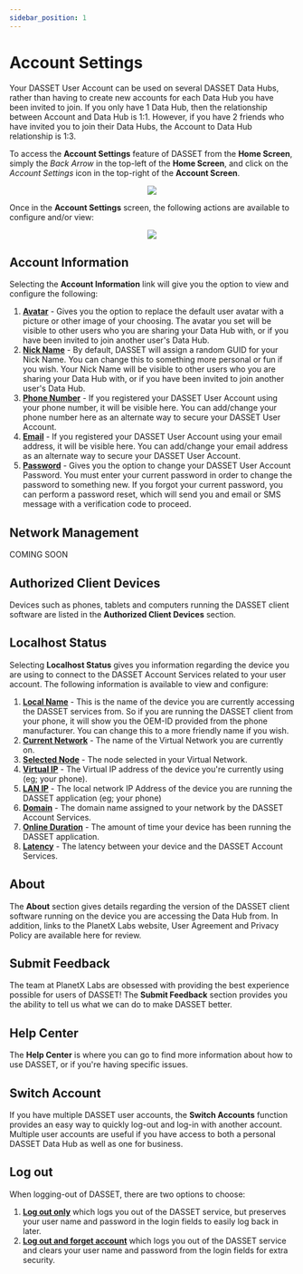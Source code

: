 ```yaml
---
sidebar_position: 1
---
```


# Account Settings
Your DASSET User Account can be used on several DASSET Data Hubs, rather than having to create new accounts for each Data Hub you have been invited to join.  If you only have 1 Data Hub, then the relationship between Account and Data Hub is 1:1.  However, if you have 2 friends who have invited you to join their Data Hubs, the Account to Data Hub relationship is 1:3.

To access the **Account Settings** feature of DASSET from the **Home Screen**, simply the *Back Arrow* in the top-left of the **Home Screen**, and click on the *Account Settings* icon in the top-right of the **Account Screen**.

<p align="center">
<img src={require("./account-settings.gif").default} style={{transform:'scale(1.0)'}} />
</p>

Once in the **Account Settings** screen, the following actions are available to configure and/or view:

<p align="center">
<img src={require("./account-settings.png").default} style={{transform:'scale(1.0)'}} />
</p>

## Account Information
Selecting the **Account Information** link will give you the option to view and configure the following:

1. **<u>Avatar</u>** - Gives you the option to replace the default user avatar with a picture or other image of your choosing.  The avatar you set will be visible to other users who you are sharing your Data Hub with, or if you have been invited to join another user's Data Hub.
2. **<u>Nick Name</u>** - By default, DASSET will assign a random GUID for your Nick Name.  You can change this to something more personal or fun if you wish.  Your Nick Name will be visible to other users who you are sharing your Data Hub with, or if you have been invited to join another user's Data Hub.
3. **<u>Phone Number</u>** - If you registered your DASSET User Account using your phone number, it will be visible here. You can add/change your phone number here as an alternate way to secure your DASSET User Account.
4. **<u>Email</u>** - If you registered your DASSET User Account using your email address, it will be visible here.  You can add/change your email address as an alternate way to secure your DASSET User Account.
5. **<u>Password</u>** - Gives you the option to change your DASSET User Account Password.  You must enter your current password in order to change the password to something new.  If you forgot your current password, you can perform a password reset, which will send you and email or SMS message with a verification code to proceed.

## Network Management
COMING SOON

## Authorized Client Devices
Devices such as phones, tablets and computers running the DASSET client software are listed in the **Authorized Client Devices** section.   

## Localhost Status
Selecting **Localhost Status** gives you information regarding the device you are using to connect to the DASSET Account Services related to your user account.  The following information is available to view and configure:

1. **<u>Local Name</u>** - This is the name of the device you are currently accessing the DASSET services from.  So if you are running the DASSET client from your phone, it will show you the OEM-ID provided from the phone manufacturer.  You can change this to a more friendly name if you wish.
2. **<u>Current Network</u>** - The name of the Virtual Network you are currently on.
3. **<u>Selected Node</u>** - The node selected in your Virtual Network.
4. **<u>Virtual IP</u>** - The Virtual IP address of the device you're currently using (eg; your phone).
5. **<u>LAN IP</u>** - The local network IP Address of the device you are running the DASSET application (eg; your phone)
6. **<u>Domain</u>** - The domain name assigned to your network by the DASSET Account Services.
7. **<u>Online Duration</u>** - The amount of time your device has been running the DASSET application.
8. **<u>Latency</u>** - The latency between your device and the DASSET Account Services.

## About
The **About** section gives details regarding the version of the DASSET client software running on the device you are accessing the Data Hub from.  In addition, links to the PlanetX Labs website, User Agreement and Privacy Policy are available here for review.

## Submit Feedback
The team at PlanetX Labs are obsessed with providing the best experience possible for users of DASSET!  The **Submit Feedback** section provides you the ability to tell us what we can do to make DASSET better.

## Help Center
The **Help Center** is where you can go to find more information about how to use DASSET, or if you're having specific issues.

## Switch Account
If you have multiple DASSET user accounts, the **Switch Accounts** function provides an easy way to quickly log-out and log-in with another account.  Multiple user accounts are useful if you have access to both a personal DASSET Data Hub as well as one for business.

## Log out
When logging-out of DASSET, there are two options to choose:

1. **<u>Log out only</u>** which logs you out of the DASSET service, but preserves your user name and password in the login fields to easily log back in later.
2. **<u>Log out and forget account</u>** which logs you out of the DASSET service and clears  your user name and password from the login fields for extra security. 